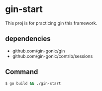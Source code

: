 # gin-start

This proj is for practicing gin this framework.

## dependencies

- github.com/gin-gonic/gin
- github.com/gin-gonic/contrib/sessions

## Command

```bash
$ go build && ./gin-start
```
